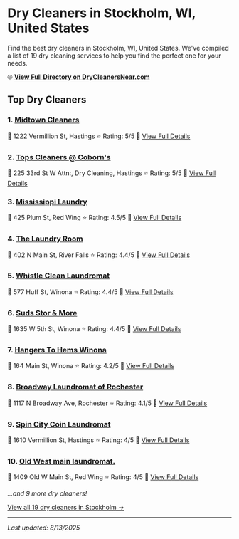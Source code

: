 # Dry Cleaners in Stockholm, WI, United States

Find the best dry cleaners in Stockholm, WI, United States. We've compiled a list of 19 dry cleaning services to help you find the perfect one for your needs.

🌐 **[View Full Directory on DryCleanersNear.com](https://drycleanersnear.com/city/US/WI/Stockholm)**

## Top Dry Cleaners

### 1. [Midtown Cleaners](https://drycleanersnear.com/dryCleaner/685e5245579174ba01d38597/midtown-cleaners)
📍 1222 Vermillion St, Hastings
⭐ Rating: 5/5
🔗 [View Full Details](https://drycleanersnear.com/dryCleaner/685e5245579174ba01d38597/midtown-cleaners)

### 2. [Tops Cleaners @ Coborn's](https://drycleanersnear.com/dryCleaner/685e5245579174ba01d3859b/tops-cleaners-coborn-s)
📍 225 33rd St W Attn:, Dry Cleaning, Hastings
⭐ Rating: 5/5
🔗 [View Full Details](https://drycleanersnear.com/dryCleaner/685e5245579174ba01d3859b/tops-cleaners-coborn-s)

### 3. [Mississippi Laundry](https://drycleanersnear.com/dryCleaner/685e5249579174ba01d385ca/mississippi-laundry)
📍 425 Plum St, Red Wing
⭐ Rating: 4.5/5
🔗 [View Full Details](https://drycleanersnear.com/dryCleaner/685e5249579174ba01d385ca/mississippi-laundry)

### 4. [The Laundry Room](https://drycleanersnear.com/dryCleaner/685e5246579174ba01d385a3/the-laundry-room)
📍 402 N Main St, River Falls
⭐ Rating: 4.4/5
🔗 [View Full Details](https://drycleanersnear.com/dryCleaner/685e5246579174ba01d385a3/the-laundry-room)

### 5. [Whistle Clean Laundromat](https://drycleanersnear.com/dryCleaner/685e5247579174ba01d385b6/whistle-clean-laundromat)
📍 577 Huff St, Winona
⭐ Rating: 4.4/5
🔗 [View Full Details](https://drycleanersnear.com/dryCleaner/685e5247579174ba01d385b6/whistle-clean-laundromat)

### 6. [Suds Stor & More](https://drycleanersnear.com/dryCleaner/685e5248579174ba01d385be/suds-stor-more)
📍 1635 W 5th St, Winona
⭐ Rating: 4.4/5
🔗 [View Full Details](https://drycleanersnear.com/dryCleaner/685e5248579174ba01d385be/suds-stor-more)

### 7. [Hangers To Hems Winona](https://drycleanersnear.com/dryCleaner/685e5246579174ba01d385a7/hangers-to-hems-winona)
📍 164 Main St, Winona
⭐ Rating: 4.2/5
🔗 [View Full Details](https://drycleanersnear.com/dryCleaner/685e5246579174ba01d385a7/hangers-to-hems-winona)

### 8. [Broadway Laundromat of Rochester](https://drycleanersnear.com/dryCleaner/685e5249579174ba01d385d2/broadway-laundromat-of-rochester)
📍 1117 N Broadway Ave, Rochester
⭐ Rating: 4.1/5
🔗 [View Full Details](https://drycleanersnear.com/dryCleaner/685e5249579174ba01d385d2/broadway-laundromat-of-rochester)

### 9. [Spin City Coin Laundromat](https://drycleanersnear.com/dryCleaner/685e5247579174ba01d385b2/spin-city-coin-laundromat)
📍 1610 Vermillion St, Hastings
⭐ Rating: 4/5
🔗 [View Full Details](https://drycleanersnear.com/dryCleaner/685e5247579174ba01d385b2/spin-city-coin-laundromat)

### 10. [Old West main laundromat.](https://drycleanersnear.com/dryCleaner/685e524a579174ba01d385d6/old-west-main-laundromat)
📍 1409 Old W Main St, Red Wing
⭐ Rating: 4/5
🔗 [View Full Details](https://drycleanersnear.com/dryCleaner/685e524a579174ba01d385d6/old-west-main-laundromat)


*...and 9 more dry cleaners!*

[View all 19 dry cleaners in Stockholm →](https://drycleanersnear.com/city/US/WI/Stockholm)

---

*Last updated: 8/13/2025*
